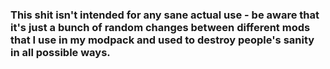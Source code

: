 ### This shit isn't intended for any sane actual use - be aware that it's just a bunch of random changes between different mods that I use in my modpack and used to destroy people's sanity in all possible ways.
